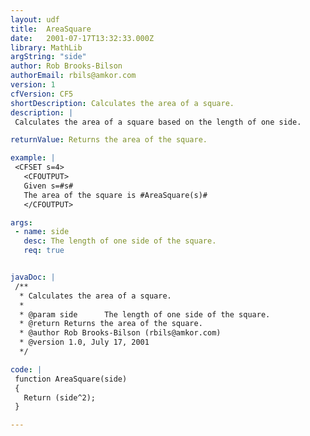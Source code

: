 ```yaml
---
layout: udf
title:  AreaSquare
date:   2001-07-17T13:32:33.000Z
library: MathLib
argString: "side"
author: Rob Brooks-Bilson
authorEmail: rbils@amkor.com
version: 1
cfVersion: CF5
shortDescription: Calculates the area of a square.
description: |
 Calculates the area of a square based on the length of one side.

returnValue: Returns the area of the square.

example: |
 <CFSET s=4>
   <CFOUTPUT>
   Given s=#s#
   The area of the square is #AreaSquare(s)#
   </CFOUTPUT>

args:
 - name: side
   desc: The length of one side of the square.
   req: true


javaDoc: |
 /**
  * Calculates the area of a square.
  * 
  * @param side      The length of one side of the square. 
  * @return Returns the area of the square. 
  * @author Rob Brooks-Bilson (rbils@amkor.com) 
  * @version 1.0, July 17, 2001 
  */

code: |
 function AreaSquare(side)
 {
   Return (side^2);
 }

---
```


